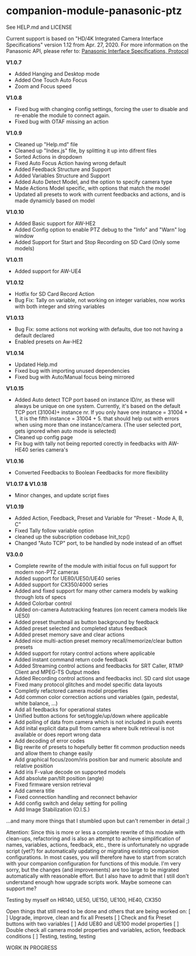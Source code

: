 # companion-module-panasonic-ptz

See HELP.md and LICENSE

Current support is based on "HD/4K Integrated Camera Interface Specifications" version 1.12 from Apr. 27, 2020.
For more information on the Panasonic API, please refer to:
[Panasonic Interface Specifications, Protocol](https://eww.pass.panasonic.co.jp/pro-av/support/content/guide/EN/top.html)

**V1.0.7**

- Added Hanging and Desktop mode
- Added One Touch Auto Focus
- Zoom and Focus speed

**V1.0.8**

- Fixed bug with changing config settings, forcing the user to disable and re-enable the module to connect again.
- Fixed bug with OTAF missing an action

**V1.0.9**

- Cleaned up "Help.md" file
- Cleaned up "Index.js" file, by splitting it up into difrent files
- Sorted Actions in dropdown
- Fixed Auto Focus Action having wrong default
- Added Feedback Structure and Support
- Added Variables Structure and Support
- Added Auto Detect Model, and the option to specify camera type
- Made Actions Model specific, with options that match the model
- Updated all presets to work with current feedbacks and actions, and is made dynamicly based on model

**V1.0.10**

- Added Basic support for AW-HE2
- Added Config option to enable PTZ debug to the "Info" and "Warn" log window
- Added Support for Start and Stop Recording on SD Card (Only some models)

**V1.0.11**

- Added support for AW-UE4

**V1.0.12**

- Hotfix for SD Card Record Action
- Bug Fix: Tally on variable, not working on integer variables, now works with both integer and string variables

**V1.0.13**

- Bug Fix: some actions not working with defaults, due too not having a default declared
- Enabled presets on Aw-HE2

**V1.0.14**

- Updated Help.md
- Fixed bug with importing unused dependencies
- Fixed bug with Auto/Manual focus being mirrored

**V1.0.15**

- Added Auto detect TCP port based on instance ID/nr, as these will always be unique on one system. Currently, it's based on the default TCP port (31004)+ instance nr. If you only have one instance = 31004 + 1, it is the fifth instance = 31004 + 5. that should help out with errors when using more than one instance/camera. (The user selected port, gets ignored when auto mode is selected)
- Cleaned up config page
- Fix bug with tally not being reported corectly in feedbacks with AW-HE40 series camera's

**V1.0.16**

- Converted Feedbacks to Boolean Feedbacks for more flexibility

**V1.0.17 & V1.0.18**

- Minor changes, and update script fixes

**V1.0.19**

- Added Action, Feedback, Preset and Variable for "Preset - Mode A, B, C"
- Fixed Tally follow variable option
- cleaned up the subscription codebase Init_tcp()
- Changed "Auto TCP" port, to be handled by node instead of an offset

**V3.0.0**

- Complete rewrite of the module with initial focus on full support for modern non-PTZ cameras
- Added support for UE80/UE50/UE40 series
- Added support for CX350/4000 series
- Added and fixed support for many other camera models by walking through lots of specs
- Added Colorbar control
- Added on-camera Autotracking features (on recent camera models like UE50)
- Added preset thumbnail as button background by feedback
- Added preset selected and completed status feedback
- Added preset memory save and clear actions
- Added nice multi-action preset memory recall/memorize/clear button presets
- Added support for rotary control actions where applicable
- Added instant command return code feedback
- Added Streaming control actions and feedbacks for SRT Caller, RTMP Client and MPEG-TS Output modes
- Added Recording control actions and feedbacks incl. SD card slot usage
- Fixed many protocol glitches and model specific data layouts
- Completly refactored camera model properties
- Add common color correction actions und variables (gain, pedestal, white balance, ...)
- Add all feedbacks for operational states
- Unified button actions for set/toggle/up/down where applicable
- Add polling of data from camera which is not included in push events
- Add inital explicit data pull from camera where bulk retrieval is not available or does report wrong data
- Add decoding of error codes
- Big rewrite of presets to hopefully better fit common production needs and allow them to change easily
- Add graphical focus/zoom/iris position bar and numeric absolute and relative position
- Add iris F-value decode on supported models
- Add absolute pan/tilt position (angle)
- Fixed firmware version retrieval
- Add camera title
- Fixed connection handling and reconnect behavior
- Add config switch and delay setting for polling
- Add Image Stabilization (O.I.S.)

...and many more things that I stumbled upon but can't remember in detail ;)


Attention:
Since this is more or less a complete rewrite of this module with clean-ups, refactoring and
is also an attempt to achieve simplification of names, variables, actions, feedback, etc., there is unfortunately no upgrade script (yet?) for automatically updating or migrating existing companion configurations.
In most cases, you will therefore have to start from scratch with your companion configuration for functions of this module. I'm very sorry, but the changes (and improvements) are too large to be migrated automatically with reasonable effort. But I also have to admit that I still don't understand enough how upgrade scripts work. Maybe someone can support me?


Testing by myself on HR140, UE50, UE150, UE100, HE40, CX350

Open things that still need to be done and others that are being worked on:
[ ] Upgrade, improve, clean and fix all Presets
[ ] Check and fix Preset buttons with two variables
[ ] Add UE80 and UE100 model properties
[ ] Double check all camera model properties and variables, action, feedback conditions
[ ] Testing, testing, testing


WORK IN PROGRESS